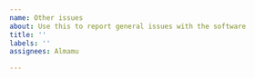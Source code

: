 ```yaml
---
name: Other issues
about: Use this to report general issues with the software
title: ''
labels: ''
assignees: Almamu

---
```




